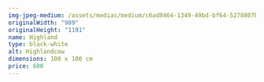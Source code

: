 ```yaml
---
img-jpeg-medium: /assets/medias/medium/c6ad8464-1349-49bd-bf64-5278807bcca4.jpeg
originalWidth: "989"
originalHeight: "1191"
name: Highland
type: black-white
alt: Highlandcow
dimensions: 100 x 100 cm
price: 600
---
```

